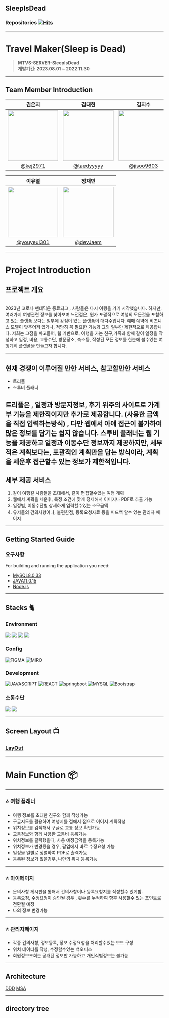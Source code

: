 ## SleepIsDead

### Repositories  [![Hits](https://hits.seeyoufarm.com/api/count/incr/badge.svg?url=https%3A%2F%2Fgithub.com%2FSleepIsDead%2F.github&count_bg=%2379C83D&title_bg=%23555555&icon=&icon_color=%23E7E7E7&title=hits&edge_flat=false)](https://hits.seeyoufarm.com)

---
#  Travel Maker(Sleep is Dead)
> **MTVS-SERVER-SleepIsDead** <br/> **개발기간: 2023.08.01 ~ 2022.11.30**

---
## Team Member Introduction
|권은지|김태현| 김지수                                                                               |
|-------------------------------------------------|-------------------------------------------------|-----------------------------------------------------------------------------------|
|<img width="160px" src="https://avatars.githubusercontent.com/u/139085498?v=4" />|<img width="160px" src="https://avatars.githubusercontent.com/u/136583226?v=4" />| <img width="160px" src="https://avatars.githubusercontent.com/u/122511847?v=4" /> |
|<center>[@kej2971](https://github.com/kej2971)| <center>[@taedyyyyy](https://github.com/taedyyyyy)| <center>[@jisoo9603](https://github.com/jisoo9603)                            |

| 이유열                                                                              |정재민|
|----------------------------------------------------------------------------------|-------------------------------------------------|
| <img width="160px" src="https://avatars.githubusercontent.com/u/84696773?v=4" /> |<img width="160px" src="https://avatars.githubusercontent.com/u/125876896?v=4" />|
| <center>[@youyeul301](https://github.com/youyeul301)                             |<center>[@devJaem](https://github.com/devJaem)|

---
# Project Introduction

## 프로젝트 개요
<br>
2023년 코로나 팬데믹은 종료되고 , 사람들은 다시 여행을 가기 시작했습니다.
하지만, 여러가지 여행관련 정보를 찾아보며 느낀점은, 뭔가 포괄적으로 여행의 모든것을 포함하고 있는 플랫폼 보다는 일부에 강점이 있는 플랫폼이 대다수입니다.
예매 예약에 비즈니스 모델이 맞추어저 있거나, 적당히 꼭 필요한 기능과 그외 일부만 제한적으로 제공합니다.
저희는 그점을 파고들어, 웹 기반으로, 여행을 가는 친구,가족과 함께 같이 일정을 작성하고 일정, 비용, 교통수단, 방문장소, 숙소등, 작성된 모든 정보를 한눈에 볼수있는
여행계획 플랫폼을 만들고자 합니다.
 

--- 

## 현재 경쟁이 이루어질 만한 서비스, 참고할만한 서비스
- 트리플
- 스투비 플래너

트리플은 , 일정과 방문지정보, 후기 위주의 사이트로 가계부 기능을 제한적이지만 추가로 제공합니다. (사용한 금액을 직접 입력하는방식) , 다만 웹에서 아얘 접근이 불가하여 많은 정보를 담기는 쉽지 않습니다.
스투비 플래너는 웹 기능을 제공하고 일정과 이동수단 정보까지 제공하지만, 세부적은 계획보다는, 포괄적인 계획만을 담는 방식이라, 계획을 세운후 접근할수 있는 정보가 제한적입니다. 
--- 

## 세부 제공 서비스
1. 같이 여행갈 사람들을 초대해서, 같이 편집할수있는 여행 계획
2. 웹에서 계획을 세운후, 특정 조건에 맞게 정제해서 이미지나 PDF로 추출 가능
3. 일정별, 이동수단별 상세하게 입력할수있는 소모금액
4. 유저들의 건의사항이나, 불편한점, 등록요청자료 등을 피드백 할수 있는 관리자 페이지
---


## Getting Started Guide
### 요구사항
For building and running the application you need:

- [MySQL8.0.33](https://dev.mysql.com/downloads/mysql/)
- [JAVA11.0.15](https://github.com/ojdkbuild/ojdkbuild)
- [Node.js](https://nodejs.org/ko)

---

## Stacks 🐈

### Environment
<img src="https://img.shields.io/badge/Intelii J-000000?style=for-the-badge&logo=intellijidea&logoColor=white">
<img src="https://img.shields.io/badge/GitHub-000000?style=for-the-badge&logo=github&logoColor=white">
<img src="https://img.shields.io/badge/visualstudiocode-007ACC?style=for-the-badge&logo=visualstudiocode&logoColor=white">
<img src="https://img.shields.io/badge/git-F05032?style=for-the-badge&logo=git&logoColor=white">

### Config
![FIGMA](https://img.shields.io/badge/figma-F24E1E?style=for-the-badge&logo=figma&logoColor=white)
![MIRO](https://img.shields.io/badge/miro-050038?style=for-the-badge&logo=miro&logoColor=white)

### Development
![JAVASCRIPT](https://img.shields.io/badge/JAVASCRIPT-F7DF1E?style=for-the-badge&logo=JAVASCRIPT&logoColor=white)
![REACT](https://img.shields.io/badge/react-61DAFB?style=for-the-badge&logo=react&logoColor=white)
![springboot](https://img.shields.io/badge/springboot-6DB33F?style=for-the-badge&logo=springboot&logoColor=white)
![MYSQL](https://img.shields.io/badge/mysql-4479A1?style=for-the-badge&logo=mysql&logoColor=white)
![Bootstrap](https://img.shields.io/badge/Bootstrap-7952B3?style=for-the-badge&logo=Bootstrap&logoColor=white)

### 소통수단
<img src="https://img.shields.io/badge/discord-5865F2?style=for-the-badge&logo=discord&logoColor=white">
<img src="https://img.shields.io/badge/kakaotalk-FFCD00?style=for-the-badge&logo=kakaotalk&logoColor=white">

---
## Screen Layout 📺

### [LayOut](https://github.com/GoOnThat/GoOnThat/wiki/Screen-Layout)
<!--|                                                                                                                                             메인 페이지 |                                                                                                                         로그인 페이지 |
|---------------------------------------------------------------------------------------------------------------------------------------------------|--------------------------------------------------------------------------------------------------------------------------------|
| <img width="329" src="https://github-production-user-asset-6210df.s3.amazonaws.com/125876896/257041304-ea431078-05b9-482d-8901-fe05c5128f90.png"/> | <img width="329" src="https://user-images.githubusercontent.com/125876896/257041747-ef8adc64-89df-4772-a751-f1a5ff9f00c8.png"/> |  
|                                                                                                                                           회원가입 페이지 |                                                                                                                         게시판 페이지 |  
|                    <img width="329" src="https://user-images.githubusercontent.com/125876896/257041757-e8a6e2c0-e137-4a7a-80e6-b1c4ac5a6435.png"/> |             <img width="329" src="https://github.com/GoOnThat/GoOnThat/assets/125876896/abbde490-87fc-4463-9f8b-e3bcd7199365"/> 
-->
---
# Main Function 📦

---
### ⭐️ 여행 플래너
- 여행 정보를 초대한 친구와 함께 작성가능
- 구글지도를 활용하여 여행지를 점에서 점으로 이어서 계획작성
- 위치정보를 검색해서 구글로 교통 정보 확인가능
- 교통정보와 함께 사용한 교통비 등록가능
- 위치정보를 클릭했을때, 사용 예정금액을 등록가능
- 위치정보가 변경됬을 경우, 팝업에서 바로 수정요청 가능
- 일정을 일별로 정렬하여 PDF로 출력가능
- 등록된 정보가 없을경우, 나만의 위치 등록가능

---

### ⭐️ 마이페이지 
- 문의사항 게시판을 통해서 건의사항이나 등록요청지를 작성할수 있게함.
- 등록요청, 수정요청이 승인될 경우 , 횟수를 누적하여 향후 사용할수 있는 포인트로 전환될 예정
- 나의 정보 변경가능

---

### ⭐️ 관리자페이지
- 각종 건의사항, 정보등록, 정보 수정요청을 처리할수있는 보드 구성
- 위치 데이터를 작성, 수정할수있는 백오피스
- 회원정보조회는 공개된 정보만 가능하고 개인식별정보는 불가능

---

## Architecture
[DDD](https://www.youtube.com/watch?v=dJ5C4qRqAgA)
[MSA](https://giljae.medium.com/%EB%A7%88%EC%9D%B4%ED%81%AC%EB%A1%9C%EC%84%9C%EB%B9%84%EC%8A%A4-%EC%95%84%ED%82%A4%ED%85%8D%EC%B2%98-microservices-architecture-%EC%9D%98-%EC%9E%A5%EC%A0%90%EA%B3%BC-%EB%8B%A8%EC%A0%90-7c45615cfe1a)

---
## directory tree
```bash

           
```
 
